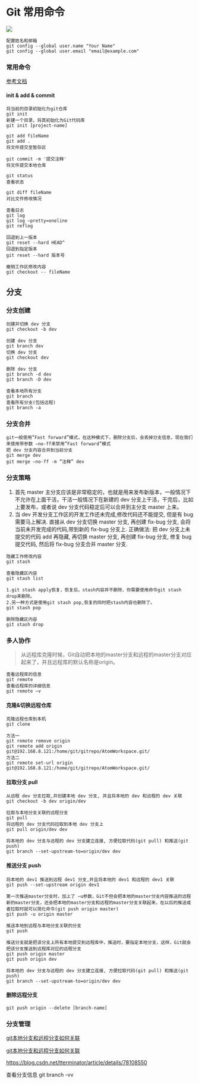 # Git 常用命令

![](http://p1.pstatp.com/large/pgc-image/153761776465798a2409144)


```
配置姓名和邮箱
git config --global user.name "Your Name"
git config --global user.email "email@example.com"
```

### 常用命令

[参考文档](https://www.toutiao.com/i6604018327293526532/)

#### init & add & commit
```
将当前的目录初始化为git仓库
git init
新建一个目录，将其初始化为Git代码库
git init [project-name]
```

```
git add fileName
git add .
将文件提交至暂存区
```

```
git commit -m '提交注释'
将文件提交本地仓库
```

```
git status
查看状态
```

```
git diff fileName
对比文件修改情况
```

```
查看日志
git log
git log –pretty=oneline
git reflog
```


```
回退到上一版本
git reset --hard HEAD^
回退到指定版本
git reset --hard 版本号

撤销工作区修改内容
git checkout -- fileName
```


## 分支
### 分支创建
```
创建并切换 dev 分支
git checkout -b dev

创建 dev 分支
git branch dev
切换 dev 分支
git checkout dev

删除 dev 分支
git branch -d dev
git branch -D dev

查看本地所有分支
git branch
查看所有分支(包括远程)
git branch -a
```


### 分支合并
```
git一般使用”Fast forward”模式，在这种模式下，删除分支后，会丢掉分支信息，现在我们来使用带参数 –no-ff来禁用”Fast forward”模式
把 dev 分支内容合并到当前分支
git merge dev
git merge –no-ff -m “注释” dev
```

### 分支策略
 1. 首先 master 主分支应该是非常稳定的，也就是用来发布新版本，一般情况下不允许在上面干活，干活一般情况下在新建的 dev 分支上干活，干完后，比如上要发布，或者说 dev 分支代码稳定后可以合并到主分支 master 上来。
 2. 当 dev 开发分支工作区的开发工作还未完成,修改代码还不能提交, 但是有 bug 需要马上解决.
    	直接从 dev 分支切换 master 分支, 再创建 fix-bug 分支, 会将当前未开发完成的代码,带到新的 fix-bug 分支上.
    	正确做法: 把 dev 分支上未提交的代码 add 再隐藏, 再切换 master 分支, 再创建 fix-bug 分支, 修复 bug 提交代码, 然后将 fix-bug 分支合并 master 分支.
```
隐藏工作修改内容
git stash

查看隐藏区内容
git stash list

1.git stash apply恢复，恢复后，stash内容并不删除，你需要使用命令git stash drop来删除。
2.另一种方式是使用git stash pop,恢复的同时把stash内容也删除了。
git stash pop

删除隐藏区内容
git stash drop
```


### 多人协作


> 从远程库克隆时候，Git自动把本地的master分支和远程的master分支对应起来了，并且远程库的默认名称是origin。

```
查看远程库的信息
git remote
查看远程库的详细信息
git remote –v
```

#### 克隆&切换远程仓库
```
克隆远程仓库到本机
git clone
```
```
方法一
git remote remove origin
git remote add origin git@192.168.8.121:/home/git/gitrepo/AtomWorkspace.git/
方法二
git remote set-url origin git@192.168.8.121:/home/git/gitrepo/AtomWorkspace.git/
```

#### 拉取分支 pull
```
从远程 dev 分支拉取,并创建本地 dev 分支, 并且将本地的 dev 和远程的 dev 关联
git checkout -b dev origin/dev

拉取与本地分支关联的远程分支
git pull
将远程的 dev 分支代码拉取到本地 dev 分支上
git pull origin/dev dev

将本地的 dev 分支与远程的 dev 分支建立连接, 方便拉取代码(git pull) 和推送(git push)
git branch --set-upstream-to=origin/dev dev
```


#### 推送分支 push
```
将本地的 dev1 推送到远程 dev1 分支,并且将本地的 dev1 和远程的 dev1 关联
git push --set-upstream origin dev1

第一次推送master分支时，加上了 –u参数，Git不但会把本地的master分支内容推送的远程新的master分支，还会把本地的master分支和远程的master分支关联起来，在以后的推送或者拉取时就可以简化命令(git push origin master)
git push -u origin master

推送本地到远程与本地分支关联的分支
git push

推送分支就是把该分支上所有本地提交到远程库中，推送时，要指定本地分支，这样，Git就会把该分支推送到远程库对应的远程分支
git push origin master
git push origin dev

将本地的 dev 分支与远程的 dev 分支建立连接, 方便拉取代码(git pull) 和推送(git push)
git branch --set-upstream-to=origin/dev dev
```

#### 删除远程分支
```
git push origin --delete [branch-name]
```

### 分支管理


[git本地分支和远程分支如何关联](https://www.jianshu.com/p/d2fc2e212d1a)

[git本地分支和远程分支如何关联](https://blog.csdn.net/cherishhere/article/details/52606884)

https://blog.csdn.net/tterminator/article/details/78108550

查看分支信息
git branch -vv
